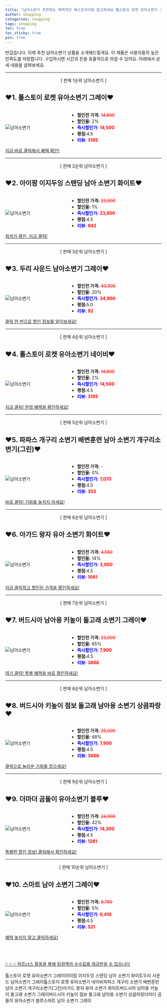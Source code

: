 ```yaml
---
title: "남아소변기 추천하는 매력적인 베스트아이템 참고하세요 톨스토이 로켓 유아소변기 그레이"
author: shopping
categories: shopping
tags: shopping
toc: true
toc_sticky: true
pin: true
---
```

반갑습니다. 이제 추천 남아소변기 상품을 소개해드릴게요. 이 제품은 사용자들의 높은 만족도를 자랑합니다. 구입하시면 시간과 돈을 효율적으로 아낄 수 있어요. 아래에서 상세 내용을 살펴보세요.

---
<p class="toplist" style="margin: 0 auto; display: block; width: fit-content;">[ 판매 1순위 남아소변기 ]</p>

<h2><strong>❤️1. 톨스토이 로켓 유아소변기 그레이❤️</strong></h2>

<div style="display: flex; align-items: center;">
    <div style="flex: 0.4;">
        <img src="https://thumbnail10.coupangcdn.com/thumbnails/remote/230x230ex/image/retail/images/268222605749277-6bebbf09-313d-47af-8f64-1552e16da1d4.jpg" alt="남아소변기" style="max-width: 100%;">
    </div>
    <div style="flex: 0.6; margin-left: 10px;">
        <ul>
            <li><strong>할인전 가격:</strong> <del style="color: red;">14,800</del></li>
            <li><strong>할인율:</strong> 2%</li>
            <li><span style='color:blue'><strong>즉시할인가:</strong></span> <span style='color:red'><strong>14,500</strong></span></li>
            <li><strong>평점:</strong>4.5</li>
            <li><span style='color:blue'><strong>리뷰:</strong></span> <span style='color:red'><strong>3195</strong></span></li>
        </ul>
    </div>
</div>
<div class="center">
    <a href="https://selin100587001.github.io?lptag=AF9450613&subid=githubio&pageKey=223201870&traceid=V0-153&itemId=700835345&vendorItemId=4818230703" class="myButton">
        지금 바로 클릭해서 혜택 확인!
    </a>
</div>


---
<p class="toplist" style="margin: 0 auto; display: block; width: fit-content;">[ 판매 2순위 남아소변기 ]</p>

<h2><strong>❤️2. 아이팜 이지두잉 스탠딩 남아 소변기 화이트❤️</strong></h2>

<div style="display: flex; align-items: center;">
    <div style="flex: 0.4;">
        <img src="https://thumbnail7.coupangcdn.com/thumbnails/remote/230x230ex/image/retail/images/654309781726978-5937524f-0b05-4a76-b443-a6948b252bdd.jpg" alt="남아소변기" style="max-width: 100%;">
    </div>
    <div style="flex: 0.6; margin-left: 10px;">
        <ul>
            <li><strong>할인전 가격:</strong> <del style="color: red;">23,900</del></li>
            <li><strong>할인율:</strong> 1%</li>
            <li><span style='color:blue'><strong>즉시할인가:</strong></span> <span style='color:red'><strong>23,650</strong></span></li>
            <li><strong>평점:</strong>4.5</li>
            <li><span style='color:blue'><strong>리뷰:</strong></span> <span style='color:red'><strong>942</strong></span></li>
        </ul>
    </div>
</div>
<div class="center">
    <a href="https://selin100587001.github.io?lptag=AF9450613&subid=githubio&pageKey=5816106199&traceid=V0-153&itemId=10023749250&vendorItemId=77306720259" class="myButton">
        최저가 확인, 지금 클릭!
    </a>
</div>


---
<p class="toplist" style="margin: 0 auto; display: block; width: fit-content;">[ 판매 3순위 남아소변기 ]</p>

<h2><strong>❤️3. 두리 사운드 남아소변기 그레이❤️</strong></h2>

<div style="display: flex; align-items: center;">
    <div style="flex: 0.4;">
        <img src="https://thumbnail6.coupangcdn.com/thumbnails/remote/230x230ex/image/retail/images/2023/03/08/10/5/30c09d4c-8cdd-47ff-9813-a48dbf2211a0.jpg" alt="남아소변기" style="max-width: 100%;">
    </div>
    <div style="flex: 0.6; margin-left: 10px;">
        <ul>
            <li><strong>할인전 가격:</strong> <del style="color: red;">43,900</del></li>
            <li><strong>할인율:</strong> 20%</li>
            <li><span style='color:blue'><strong>즉시할인가:</strong></span> <span style='color:red'><strong>34,900</strong></span></li>
            <li><strong>평점:</strong>5.0</li>
            <li><span style='color:blue'><strong>리뷰:</strong></span> <span style='color:red'><strong>92</strong></span></li>
        </ul>
    </div>
</div>
<div class="center">
    <a href="https://selin100587001.github.io?lptag=AF9450613&subid=githubio&pageKey=7182844818&traceid=V0-153&itemId=18119284494&vendorItemId=85270497900" class="myButton">
        클릭 한 번으로 할인 정보를 알아보세요!
    </a>
</div>


---
<p class="toplist" style="margin: 0 auto; display: block; width: fit-content;">[ 판매 4순위 남아소변기 ]</p>

<h2><strong>❤️4. 톨스토이 로켓 유아소변기 네이비❤️</strong></h2>

<div style="display: flex; align-items: center;">
    <div style="flex: 0.4;">
        <img src="https://thumbnail8.coupangcdn.com/thumbnails/remote/230x230ex/image/retail/images/240061574377922-d0f98c76-6b21-4155-88ba-c1a203ba74cf.jpg" alt="남아소변기" style="max-width: 100%;">
    </div>
    <div style="flex: 0.6; margin-left: 10px;">
        <ul>
            <li><strong>할인전 가격:</strong> <del style="color: red;">14,800</del></li>
            <li><strong>할인율:</strong> 2%</li>
            <li><span style='color:blue'><strong>즉시할인가:</strong></span> <span style='color:red'><strong>14,500</strong></span></li>
            <li><strong>평점:</strong>4.5</li>
            <li><span style='color:blue'><strong>리뷰:</strong></span> <span style='color:red'><strong>3195</strong></span></li>
        </ul>
    </div>
</div>
<div class="center">
    <a href="https://selin100587001.github.io?lptag=AF9450613&subid=githubio&pageKey=223201870&traceid=V0-153&itemId=700835366&vendorItemId=4818230733" class="myButton">
        지금 클릭! 한정 혜택을 확인하세요!
    </a>
</div>


---
<p class="toplist" style="margin: 0 auto; display: block; width: fit-content;">[ 판매 5순위 남아소변기 ]</p>

<h2><strong>❤️5. 파파스 개구리 소변기 배변훈련 남아 소변기 개구리소변기(그린)❤️</strong></h2>

<div style="display: flex; align-items: center;">
    <div style="flex: 0.4;">
        <img src="https://thumbnail10.coupangcdn.com/thumbnails/remote/230x230ex/image/vendor_inventory/634b/4ce585dd9562d34f718b59929b4a079661ea108bfd616b3584d22d02f1e8.jpg" alt="남아소변기" style="max-width: 100%;">
    </div>
    <div style="flex: 0.6; margin-left: 10px;">
        <ul>
            <li><strong>할인전 가격:</strong> <del style="color: red;">-</del></li>
            <li><strong>할인율:</strong> 0%</li>
            <li><span style='color:blue'><strong>즉시할인가:</strong></span> <span style='color:red'><strong>7,070</strong></span></li>
            <li><strong>평점:</strong>4.5</li>
            <li><span style='color:blue'><strong>리뷰:</strong></span> <span style='color:red'><strong>353</strong></span></li>
        </ul>
    </div>
</div>
<div class="center">
    <a href="https://selin100587001.github.io?lptag=AF9450613&subid=githubio&pageKey=136752977&traceid=V0-153&itemId=400793466&vendorItemId=4943183832" class="myButton">
        바로 클릭! 기회를 놓치지 마세요!
    </a>
</div>


---
<p class="toplist" style="margin: 0 auto; display: block; width: fit-content;">[ 판매 6순위 남아소변기 ]</p>

<h2><strong>❤️6. 아가드 왕자 유아 소변기 화이트❤️</strong></h2>

<div style="display: flex; align-items: center;">
    <div style="flex: 0.4;">
        <img src="https://thumbnail10.coupangcdn.com/thumbnails/remote/230x230ex/image/product/image/vendoritem/2017/01/25/3006030611/c95d0b4a-d85a-4417-92ca-68ae487d6cf1.jpg" alt="남아소변기" style="max-width: 100%;">
    </div>
    <div style="flex: 0.6; margin-left: 10px;">
        <ul>
            <li><strong>할인전 가격:</strong> <del style="color: red;">4,550</del></li>
            <li><strong>할인율:</strong> 14%</li>
            <li><span style='color:blue'><strong>즉시할인가:</strong></span> <span style='color:red'><strong>3,900</strong></span></li>
            <li><strong>평점:</strong>4.5</li>
            <li><span style='color:blue'><strong>리뷰:</strong></span> <span style='color:red'><strong>1081</strong></span></li>
        </ul>
    </div>
</div>
<div class="center">
    <a href="https://selin100587001.github.io?lptag=AF9450613&subid=githubio&pageKey=222624127&traceid=V0-153&itemId=4887177&vendorItemId=3006030611" class="myButton">
        지금 클릭하고 할인된 가격을 확인하세요!
    </a>
</div>


---
<p class="toplist" style="margin: 0 auto; display: block; width: fit-content;">[ 판매 7순위 남아소변기 ]</p>

<h2><strong>❤️7. 버드시아 남아용 키높이 돌고래 소변기 그레이❤️</strong></h2>

<div style="display: flex; align-items: center;">
    <div style="flex: 0.4;">
        <img src="https://thumbnail9.coupangcdn.com/thumbnails/remote/230x230ex/image/retail/images/2018/05/31/14/2/100e1111-0e57-4100-af6a-630a86c3ea33.jpg" alt="남아소변기" style="max-width: 100%;">
    </div>
    <div style="flex: 0.6; margin-left: 10px;">
        <ul>
            <li><strong>할인전 가격:</strong> <del style="color: red;">23,000</del></li>
            <li><strong>할인율:</strong> 65%</li>
            <li><span style='color:blue'><strong>즉시할인가:</strong></span> <span style='color:red'><strong>7,900</strong></span></li>
            <li><strong>평점:</strong>4.5</li>
            <li><span style='color:blue'><strong>리뷰:</strong></span> <span style='color:red'><strong>3666</strong></span></li>
        </ul>
    </div>
</div>
<div class="center">
    <a href="https://selin100587001.github.io?lptag=AF9450613&subid=githubio&pageKey=96571047&traceid=V0-153&itemId=297248889&vendorItemId=3731252783" class="myButton">
        여기 클릭! 특별 혜택을 바로 확인하세요!
    </a>
</div>


---
<p class="toplist" style="margin: 0 auto; display: block; width: fit-content;">[ 판매 8순위 남아소변기 ]</p>

<h2><strong>❤️8. 버드시아 키높이 점보 돌고래 남아용 소변기 상큼파랑❤️</strong></h2>

<div style="display: flex; align-items: center;">
    <div style="flex: 0.4;">
        <img src="https://thumbnail6.coupangcdn.com/thumbnails/remote/230x230ex/image/retail/images/1225225741140209-85d193d6-cdae-4bfc-8449-24e10df11ed7.jpg" alt="남아소변기" style="max-width: 100%;">
    </div>
    <div style="flex: 0.6; margin-left: 10px;">
        <ul>
            <li><strong>할인전 가격:</strong> <del style="color: red;">25,000</del></li>
            <li><strong>할인율:</strong> 68%</li>
            <li><span style='color:blue'><strong>즉시할인가:</strong></span> <span style='color:red'><strong>7,900</strong></span></li>
            <li><strong>평점:</strong>4.5</li>
            <li><span style='color:blue'><strong>리뷰:</strong></span> <span style='color:red'><strong>3666</strong></span></li>
        </ul>
    </div>
</div>
<div class="center">
    <a href="https://selin100587001.github.io?lptag=AF9450613&subid=githubio&pageKey=96571047&traceid=V0-153&itemId=1185595&vendorItemId=3001047904" class="myButton">
        클릭으로 놀라운 기회를 잡으세요!
    </a>
</div>


---
<p class="toplist" style="margin: 0 auto; display: block; width: fit-content;">[ 판매 9순위 남아소변기 ]</p>

<h2><strong>❤️9. 더마더 곰돌이 유아소변기 블루❤️</strong></h2>

<div style="display: flex; align-items: center;">
    <div style="flex: 0.4;">
        <img src="https://thumbnail10.coupangcdn.com/thumbnails/remote/230x230ex/image/retail/images/164163153510269-d9500bbd-5dab-4896-8a52-214068050bc3.jpg" alt="남아소변기" style="max-width: 100%;">
    </div>
    <div style="flex: 0.6; margin-left: 10px;">
        <ul>
            <li><strong>할인전 가격:</strong> <del style="color: red;">24,900</del></li>
            <li><strong>할인율:</strong> 42%</li>
            <li><span style='color:blue'><strong>즉시할인가:</strong></span> <span style='color:red'><strong>14,300</strong></span></li>
            <li><strong>평점:</strong>4.5</li>
            <li><span style='color:blue'><strong>리뷰:</strong></span> <span style='color:red'><strong>1281</strong></span></li>
        </ul>
    </div>
</div>
<div class="center">
    <a href="https://selin100587001.github.io?lptag=AF9450613&subid=githubio&pageKey=343895149&traceid=V0-153&itemId=1092557109&vendorItemId=5608353584" class="myButton">
        특별한 할인 정보! 클릭해서 확인하세요!
    </a>
</div>


---
<p class="toplist" style="margin: 0 auto; display: block; width: fit-content;">[ 판매 10순위 남아소변기 ]</p>

<h2><strong>❤️10. 스마트 남아 소변기 그레이❤️</strong></h2>

<div style="display: flex; align-items: center;">
    <div style="flex: 0.4;">
        <img src="https://thumbnail6.coupangcdn.com/thumbnails/remote/230x230ex/image/retail/images/2021/04/12/9/2/30b58cc3-6686-42db-acae-5d253540855c.jpg" alt="남아소변기" style="max-width: 100%;">
    </div>
    <div style="flex: 0.6; margin-left: 10px;">
        <ul>
            <li><strong>할인전 가격:</strong> <del style="color: red;">6,780</del></li>
            <li><strong>할인율:</strong> 5%</li>
            <li><span style='color:blue'><strong>즉시할인가:</strong></span> <span style='color:red'><strong>6,410</strong></span></li>
            <li><strong>평점:</strong>4.5</li>
            <li><span style='color:blue'><strong>리뷰:</strong></span> <span style='color:red'><strong>521</strong></span></li>
        </ul>
    </div>
</div>
<div class="center">
    <a href="https://selin100587001.github.io?lptag=AF9450613&subid=githubio&pageKey=571319&traceid=V0-153&itemId=16275129&vendorItemId=75080622284" class="myButton">
        혜택 놓치지 말고 클릭하세요!
    </a>
</div>

<br><br><br>[💦 💦 💦 파트너스 활동을 통해 일정액의 수수료를 제공받을 수 있습니다](https://link.coupang.com/a/bcpT2c)<br><br>톨스토이 로켓 유아소변기 그레이아이팜 이지두잉 스탠딩 남아 소변기 화이트두리 사운드 남아소변기 그레이톨스토이 로켓 유아소변기 네이비파파스 개구리 소변기 배변훈련 남아 소변기 개구리소변기(그린)아가드 왕자 유아 소변기 화이트버드시아 남아용 키높이 돌고래 소변기 그레이버드시아 키높이 점보 돌고래 남아용 소변기 상큼파랑더마더 곰돌이 유아소변기 블루스마트 남아 소변기 그레이
